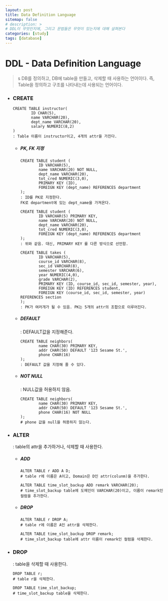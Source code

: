 ```yaml
---
layout: post
title: Data Definition Language
sitemap: false
# description: > 
# DDL이 무엇인지에, 그리고 문법들은 무엇이 있는지에 대해 살펴본다 
categories: [study]
tags: [database]
---
```


# DDL - Data Definition Language

>s DB를 정의하고, DB에 table을 만들고, 삭제할 때 사용하는 언어이다. 즉, Table을 정의하고 구조를 나타내는데 사용되는 언어이다. 

- ### CREATE

  ~~~mysql
  CREATE TABLE instructor(
          ID CHAR(5),
          name VARCHAR(20),
          dept_name VARCHAR(20),
          salary NUMERIC(8,2)
  )
  : Table 이름이 instructor이고, 4개의 attr을 가진다. 
  ~~~

  - ##### PK, FK 지정

    ~~~mysql
    CREATE TABLE student (
            ID VARCHAR(5),
            name VARCHAR(20) NOT NULL,
            dept_name VARCHAR(20),
            tot_cred NUMERIC(3,0),
            PRIMARY KEY (ID),
            FOREIGN KEY (dept_name) REFERENCES department
    );
    : ID를 PK로 지정한다. 
    FK로 department에 있는 dept_name을 가져온다. 
    
    CREATE TABLE student (
            ID VARCHAR(5) PRIMARY KEY,
            name VARCHAR(20) NOT NULL,
            dept_name VARCHAR(20),
            tot_cred NUMERIC(3,0),
            FOREIGN KEY (dept_name) REFERENCES department
    );
    : 위와 같음. 대신, PRIMARY KEY 를 다른 방식으로 선언함. 
    ~~~

    ~~~mysql
    CREATE TABLE takes (
            ID VARCHAR(5),
            course_id VARCHAR(8),
            sec_id VARCHAR(8),
            semester VARCHAR(6),
            year NUMERIC(4,0),
            grade VARCHAR(2),
            PRIMARY KEY (ID, course_id, sec_id, semester, year),
            FOREIGN KEY (ID) REFERENCES student,
            FOREIGN KEY (course_id, sec_id, semester, year) REFERENCES section
    );
    : PK가 여러개가 될 수 있음. PK는 5개의 attr의 조합으로 이루어진다. 
    ~~~

  - ##### DEFAULT

    : DEFAULT값을 지정해준다. 

    ~~~mysql
    CREATE TABLE neighbors(
            name CHAR(30) PRIMARY KEY,
            addr CHAR(50) DEFAULT '123 Sesame St.',
            phone CHAR(16)
    );
    : DEFAULT 값을 지정해 줄 수 있다. 
    ~~~

    

  - ##### NOT NULL

    : NULL값을 허용하지 않음. 

    ~~~mysql
    CREATE TABLE neighbors(
            name CHAR(30) PRIMARY KEY,
            addr CHAR(50) DEFAULT '123 Sesame St.',
            phone CHAR(16) NOT NULL
    );
    # phone 값을 null을 허용하지 않는다.
    ~~~

- ### ALTER

  : table의 attr을 추가하거나, 삭제할 때 사용한다. 

  - ##### ADD

    ~~~mysql
    ALTER TABLE r ADD A D;
    # table r에 이름은 A이고, Domain은 D인 attr(colunm)을 추가한다. 
    
    ALTER TABLE time_slot_backup ADD remark VARCHAR(20);
    # time_slot_backup table에 도메인이 VARCHAR(20)이고, 이름이 remark인 컬럼을 추가한다. 
    ~~~

  - ##### DROP

    ~~~mysql
    ALTER TABLE r DROP A;
    # table r에 이름은 A인 attr을 삭제한다. 
    
    ALTER TABLE time_slot_backup DROP remark;
    # time_slot_backup table에 attr 이름이 remark인 컬럼을 삭제한다. 
    ~~~

- ### DROP

  : table을 삭제할 때 사용한다. 

  ~~~mysql
  DROP TABLE r;
  # table r을 삭제한다. 
  
  DROP TABLE time_slot_backup;
  # time_slot_backup table을 삭제한다. 
  ~~~

